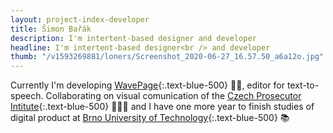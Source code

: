 ```yaml
---
layout: project-index-developer
title: Šimon Bařák
description: I'm intertent-based designer and developer
headline: I'm intertent-based designer<br /> and developer
thumb: "/v1593269881/loners/Screenshot_2020-06-27_16.57.50_a6a12o.jpg"
---
```


Currently I'm developing [WavePage](https://wavepage.app/){:.text-blue-500} 👋🏼, editor for text-to-speech. Collaborating on visual comunication of the [Czech Prosecutor Intitute](https://www.behance.net/gallery/96467527/Czech-Prosecutor-Institute/){:.text-blue-500} 👨🏽‍💼 and I have one more year to finish studies of digital product at [Brno University of Technology](https://www.vutbr.cz/en/){:.text-blue-500} 📚
